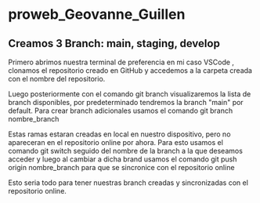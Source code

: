 # proweb_Geovanne_Guillen
<h2>Creamos 3 Branch: main, staging, develop</h2>
Primero abrimos nuestra terminal de preferencia en mi caso VSCode , clonamos el repositorio creado en GitHub y accedemos a la carpeta creada con el nombre del repositorio.

Luego posteriormente con el comando git branch visualizaremos la lista de branch disponibles, por predeterminado tendremos la branch "main" por default. Para crear branch adicionales usamos el comando git branch nombre_branch

Estas ramas estaran creadas en local en nuestro dispositivo, pero no apareceran en el repositorio online por ahora.
Para esto usamos el comando git switch seguido del nombre de la branch a la que deseamos acceder y luego al cambiar a dicha brand usamos el comando git push origin nombre_branch para que se sincronice con el repositorio online

Esto seria todo para tener nuestras branch creadas y sincronizadas con el repositorio online. 
